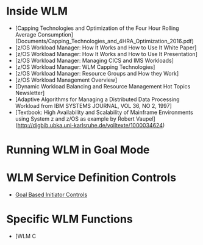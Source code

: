 Inside WLM
==========
* [Capping Technologies and Optimization of the Four Hour Rolling Average Consumption]
(Documents/Capping_Technologies_and_4HRA_Optimization_2016.pdf)
* [z/OS Workload Manager: How It Works and How to Use It White Paper]
* [z/OS Workload Manager: How It Works and How to Use It Presentation]
* [z/OS Workload Manager: Managing CICS and IMS Workloads]
* [z/OS Workload Manager: WLM Capping Technologies]
* [z/OS Workload Manager: Resource Groups and How they Work]
* [z/OS Workload Management Overview]
* [Dynamic Workload Balancing and Resource Management Hot Topics Newsletter]
* [Adaptive Algorithms for Managing a Distributed Data Processing Workload from IBM SYSTEMS JOURNAL, VOL 36, NO 2, 1997]
* [Textbook: High Availability and Scalability of Mainframe Environments using System z and z/OS as example
by Robert Vaupel]
(http://digbib.ubka.uni-karlsruhe.de/volltexte/1000034624)

Running WLM in Goal Mode
========================

WLM Service Definition Controls
===============================
* [Goal Based Initiator Controls](Documents/Goal%20Based%20Initiator%20Management.pdf)

Specific WLM Functions
======================
* [WLM C
